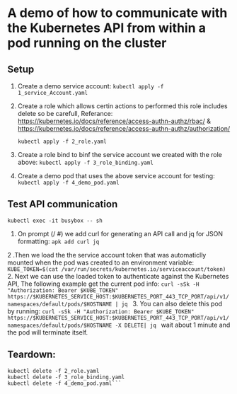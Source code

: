 # A demo of how to communicate with the Kubernetes API from within a pod running on the cluster

## Setup

1. Create a demo service account:
	```kubectl apply -f 1_service_Account.yaml```
2. Create a role which allows certin actions to performed this role includes delete so be carefull, Referance:
  https://kubernetes.io/docs/reference/access-authn-authz/rbac/ &     
  https://kubernetes.io/docs/reference/access-authn-authz/authorization/
	

    ```kubectl apply -f 2_role.yaml```

4. Create a role bind to binf the service account we created with the role above:
	```kubectl apply -f 3_role_binding.yaml```
5. Create a demo pod that uses the above service account for testing:
	```kubectl apply -f 4_demo_pod.yaml```
	
## Test API communication
```kubectl exec -it busybox -- sh```

1. On prompt (/ #) we add curl for generating an API call and jq for JSON formatting:
	      ```apk add curl jq```
	      
2 .Then we load the the service account token that was automaticlly mounted when the pod was created to an environment variable:
```KUBE_TOKEN=$(cat /var/run/secrets/kubernetes.io/serviceaccount/token)```
2. Next we can use the loaded token to authenticate against the Kubernetes API, The following example get the current pod info:
```curl -sSk -H "Authorization: Bearer $KUBE_TOKEN" https://$KUBERNETES_SERVICE_HOST:$KUBERNETES_PORT_443_TCP_PORT/api/v1/namespaces/default/pods/$HOSTNAME | jq ```
3. You can also delete this pod by running:
```curl -sSk -H "Authorization: Bearer $KUBE_TOKEN" https://$KUBERNETES_SERVICE_HOST:$KUBERNETES_PORT_443_TCP_PORT/api/v1/namespaces/default/pods/$HOSTNAME -X DELETE| jq ```
wait about 1 minute and the pod will terminate itself.
	
## Teardown:
```kubectl delete -f 1_service_Account.yaml
kubectl delete -f 2_role.yaml
kubectl delete -f 3_role_binding.yaml
kubectl delete -f 4_demo_pod.yaml```
